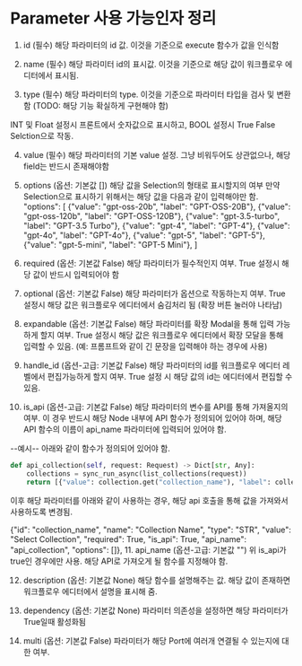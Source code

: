 # Parameter 사용 가능인자 정리

1. id (필수)
해당 파라미터의 id 값. 이것을 기준으로 execute 함수가 값을 인식함

2. name (필수)
해당 파라미터 id의 표시값. 이것을 기준으로 해당 값이 워크플로우 에디터에서 표시됨.

3. type (필수)
해당 파라미터의 type. 이것을 기준으로 파라미터 타입을 검사 및 변환함 (TODO: 해당 기능 확실하게 구현해야 함)

INT 및 Float 설정시 프론트에서 숫자값으로 표시하고, BOOL 설정시 True False Selction으로 작동.

4. value (필수)
해당 파라미터의 기본 value 설정. 그냥 비워두어도 상관없으나, 해당 field는 반드시 존재해야함

5. options (옵션: 기본값 [])
해당 값을 Selection의 형태로 표시할지의 여부
만약 Selection으로 표시하기 위해서는 해당 값을 다음과 같이 입력해야만 함.
    "options": [
        {"value": "gpt-oss-20b", "label": "GPT-OSS-20B"},
        {"value": "gpt-oss-120b", "label": "GPT-OSS-120B"},
        {"value": "gpt-3.5-turbo", "label": "GPT-3.5 Turbo"},
        {"value": "gpt-4", "label": "GPT-4"},
        {"value": "gpt-4o", "label": "GPT-4o"},
        {"value": "gpt-5", "label": "GPT-5"},
        {"value": "gpt-5-mini", "label": "GPT-5 Mini"},
    ]

6. required (옵션: 기본값 False)
해당 파라미터가 필수적인지 여부. True 설정시 해당 값이 반드시 입력되어야 함

7. optional (옵션: 기본값 False)
해당 파라미터가 옵션으로 작동하는지 여부. True 설정시 해당 값은 워크플로우 에디터에서 숨김처리 됨 (확장 버튼 눌러야 나타남)

8. expandable (옵션: 기본값 False)
해당 파라미터를 확장 Modal을 통해 입력 가능하게 할지 여부. True 설정시 해당 값은 워크플로우 에디터에서 확장 모달을 통해 입력할 수 있음. (예: 프롬프트와 같이 긴 문장을 입력해야 하는 경우에 사용)

9. handle_id (옵션-고급: 기본값 False)
해당 파라미터의 id를 워크플로우 에디터 레벨에서 편집가능하게 할지 여부. True 설정 시 해당 값의 id는 에디터에서 편집할 수 있음.

10. is_api (옵션-고급: 기본값 False)
해당 파라미터의 변수를 API를 통해 가져올지의 여부. 이 경우 반드시 해당 Node 내부에 API 함수가 정의되어 있어야 하며, 해당 API 함수의 이름이 api_name 파라미터에 입력되어 있어야 함.

--예시--
아래와 같이 함수가 정의되어 있어야 함.

``` python
def api_collection(self, request: Request) -> Dict[str, Any]:
    collections = sync_run_async(list_collections(request))
    return [{"value": collection.get("collection_name"), "label": collection.get("collection_make_name")} for collection in collections]
```

이후 해당 파라미터를 아래와 같이 사용하는 경우, 해당 api 호출을 통해 값을 가져와서 사용하도록 변경됨.

{"id": "collection_name", "name": "Collection Name", "type": "STR", "value": "Select Collection", "required": True, "is_api": True, "api_name": "api_collection", "options": []},
11. api_name (옵션-고급: 기본값 "")
위 is_api가 true인 경우에만 사용. 해당 API로 가져오게 될 함수를 지정해야 함.

12. description (옵션: 기본값 None)
해당 함수를 설명해주는 값.
해당 값이 존재하면 워크플로우 에디터에서 설명을 표시해 줌.

13. dependency (옵션: 기본값 None)
파라미터 의존성을 설정하면 해당 파라미터가 True일때 활성화됨

14. multi (옵션: 기본값 False)
파라미터가 해당 Port에 여러개 연결될 수 있는지에 대한 여부.
